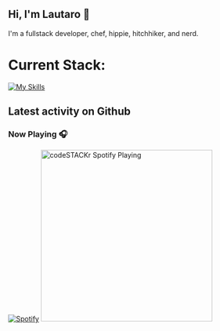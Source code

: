 ## Hi, I'm Lautaro 👋
I'm a fullstack developer, chef, hippie, hitchhiker, and nerd.
# Current Stack:
[![My Skills](https://skillicons.dev/icons?i=aws,gcp,azure,react,vue,flutter&perline=3)](https://skillicons.dev)

## Latest activity on Github
<!--START_SECTION:activity-->
### Now Playing 🎧
[![Spotify](spotify-now-playing-xi-one.vercel.app)](https://open.spotify.com/user/21doa2xi2hbpmwwsdrfdgqzui)
[<img src="https://spotify-now-playing-xi-one.vercel.app/api/spotify" alt="codeSTACKr Spotify Playing" width="350" />](https://open.spotify.com/user/21doa2xi2hbpmwwsdrfdgqzui)
<br/>
<!--
**talingo/talingo** is a ✨ _special_ ✨ repository because its `README.md` (this file) appears on your GitHub profile.

Here are some ideas to get you started:

- 🔭 I’m currently working on ...
- 🌱 I’m currently learning ...
- 👯 I’m looking to collaborate on ...
- 🤔 I’m looking for help with ...
- 💬 Ask me about ...
- 📫 How to reach me: ...
- 😄 Pronouns: ...
- ⚡ Fun fact: ...
-->
